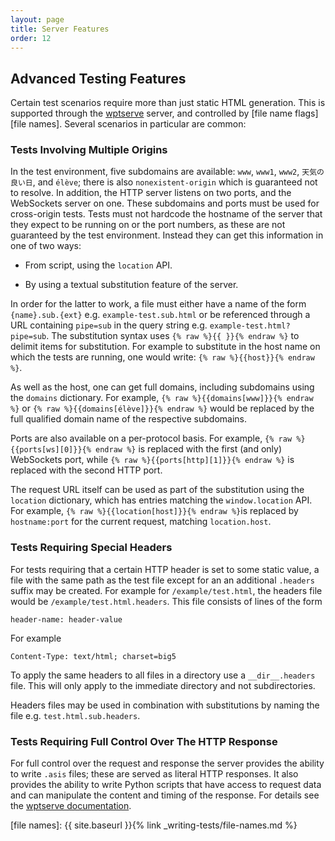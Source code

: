 ```yaml
---
layout: page
title: Server Features
order: 12
---
```


## Advanced Testing Features

Certain test scenarios require more than just static HTML
generation. This is supported through the
[wptserve](http://wptserve.readthedocs.io) server, and controlled by
[file name flags][file names]. Several scenarios in particular are common:


### Tests Involving Multiple Origins

In the test environment, five subdomains are available: `www`, `www1`,
`www2`, `天気の良い日`, and `élève`; there is also
`nonexistent-origin` which is guaranteed not to resolve. In addition,
the HTTP server listens on two ports, and the WebSockets server on
one. These subdomains and ports must be used for cross-origin
tests. Tests must not hardcode the hostname of the server that they
expect to be running on or the port numbers, as these are not
guaranteed by the test environment. Instead they can get this
information in one of two ways:

* From script, using the `location` API.

* By using a textual substitution feature of the server.

In order for the latter to work, a file must either have a name of the
form `{name}.sub.{ext}` e.g. `example-test.sub.html` or be referenced
through a URL containing `pipe=sub` in the query string
e.g. `example-test.html?pipe=sub`. The substitution syntax uses `{%
raw %}{{ }}{% endraw %}` to delimit items for substitution. For
example to substitute in the host name on which the tests are running,
one would write: `{% raw %}{{host}}{% endraw %}`.


As well as the host, one can get full domains, including subdomains
using the `domains` dictionary. For example, `{% raw
%}{{domains[www]}}{% endraw %}` or `{% raw %}{{domains[élève]}}{%
endraw %}` would be replaced by the full qualified domain name of the
respective subdomains.

Ports are also available on a per-protocol basis. For example, `{% raw
%}{{ports[ws][0]}}{% endraw %}` is replaced with the first (and only)
WebSockets port, while `{% raw %}{{ports[http][1]}}{% endraw %}` is
replaced with the second HTTP port.

The request URL itself can be used as part of the substitution using
the `location` dictionary, which has entries matching the
`window.location` API. For example, `{% raw %}{{location[host]}}{%
endraw %}`is replaced by `hostname:port` for the current request,
matching `location.host`.


### Tests Requiring Special Headers

For tests requiring that a certain HTTP header is set to some static
value, a file with the same path as the test file except for an an
additional `.headers` suffix may be created. For example for
`/example/test.html`, the headers file would be
`/example/test.html.headers`. This file consists of lines of the form

    header-name: header-value

For example

    Content-Type: text/html; charset=big5

To apply the same headers to all files in a directory use a
`__dir__.headers` file. This will only apply to the immediate
directory and not subdirectories.

Headers files may be used in combination with substitutions by naming
the file e.g. `test.html.sub.headers`.


### Tests Requiring Full Control Over The HTTP Response

For full control over the request and response the server provides the
ability to write `.asis` files; these are served as literal HTTP
responses. It also provides the ability to write Python scripts that
have access to request data and can manipulate the content and timing
of the response. For details see the
[wptserve documentation](https://wptserve.readthedocs.org).


[file names]: {{ site.baseurl }}{% link _writing-tests/file-names.md %}
